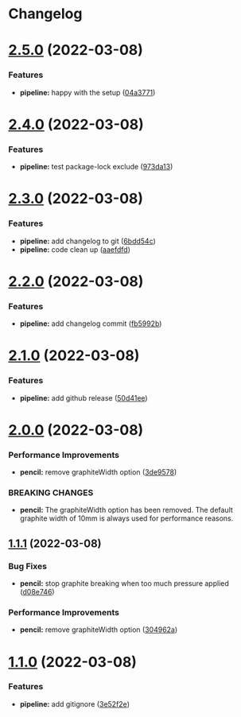 # Changelog

# [2.5.0](https://github.com/prashant2402/mlflow-helm/compare/v2.4.0...v2.5.0) (2022-03-08)


### Features

* **pipeline:** happy with the setup ([04a3771](https://github.com/prashant2402/mlflow-helm/commit/04a3771fdf3cb45fdca0f4e21270ee6ff2e31053))

# [2.4.0](https://github.com/prashant2402/mlflow-helm/compare/v2.3.0...v2.4.0) (2022-03-08)


### Features

* **pipeline:** test package-lock exclude ([973da13](https://github.com/prashant2402/mlflow-helm/commit/973da13b618c203ac2ccab22bea93b4e3012a26f))

# [2.3.0](https://github.com/prashant2402/mlflow-helm/compare/v2.2.0...v2.3.0) (2022-03-08)


### Features

* **pipeline:** add changelog to git ([6bdd54c](https://github.com/prashant2402/mlflow-helm/commit/6bdd54c432c9ce7063418f166d36f90aadb1e341))
* **pipeline:** code clean up ([aaefdfd](https://github.com/prashant2402/mlflow-helm/commit/aaefdfd3f4a7041c442e929a1968fb724c60d705))

# [2.2.0](https://github.com/prashant2402/mlflow-helm/compare/v2.1.0...v2.2.0) (2022-03-08)


### Features

* **pipeline:** add changelog commit ([fb5992b](https://github.com/prashant2402/mlflow-helm/commit/fb5992bcf8186d1c9d05bfda6dc1ad49102b7705))

# [2.1.0](https://github.com/prashant2402/mlflow-helm/compare/v2.0.0...v2.1.0) (2022-03-08)


### Features

* **pipeline:** add github release ([50d41ee](https://github.com/prashant2402/mlflow-helm/commit/50d41ee6224eab782afcaa9184ac11901a39b318))

# [2.0.0](https://github.com/prashant2402/mlflow-helm/compare/v1.1.1...v2.0.0) (2022-03-08)


### Performance Improvements

* **pencil:** remove graphiteWidth option ([3de9578](https://github.com/prashant2402/mlflow-helm/commit/3de9578fc343062c2ac73734bd9982be24740d7c))


### BREAKING CHANGES

* **pencil:** The graphiteWidth option has been removed.
The default graphite width of 10mm is always used for performance reasons.

## [1.1.1](https://github.com/prashant2402/mlflow-helm/compare/v1.1.0...v1.1.1) (2022-03-08)


### Bug Fixes

* **pencil:** stop graphite breaking when too much pressure applied ([d08e746](https://github.com/prashant2402/mlflow-helm/commit/d08e74643771fa9224a64f13412c801f575c1a97))


### Performance Improvements

* **pencil:** remove graphiteWidth option ([304962a](https://github.com/prashant2402/mlflow-helm/commit/304962a697ae4b0268b04023d39b9dd95b6844b9))

# [1.1.0](https://github.com/prashant2402/mlflow-helm/compare/v1.0.0...v1.1.0) (2022-03-08)


### Features

* **pipeline:** add gitignore ([3e52f2e](https://github.com/prashant2402/mlflow-helm/commit/3e52f2ea7ede303ac94627f9289bc7fd5f5f271f))
